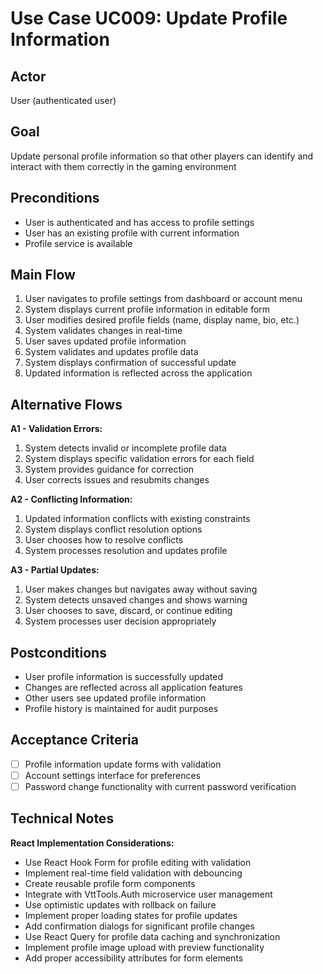 # Use Case UC009: Update Profile Information

## Actor
User (authenticated user)

## Goal
Update personal profile information so that other players can identify and interact with them correctly in the gaming environment

## Preconditions
- User is authenticated and has access to profile settings
- User has an existing profile with current information
- Profile service is available

## Main Flow
1. User navigates to profile settings from dashboard or account menu
2. System displays current profile information in editable form
3. User modifies desired profile fields (name, display name, bio, etc.)
4. System validates changes in real-time
5. User saves updated profile information
6. System validates and updates profile data
7. System displays confirmation of successful update
8. Updated information is reflected across the application

## Alternative Flows
**A1 - Validation Errors:**
1. System detects invalid or incomplete profile data
2. System displays specific validation errors for each field
3. System provides guidance for correction
4. User corrects issues and resubmits changes

**A2 - Conflicting Information:**
1. Updated information conflicts with existing constraints
2. System displays conflict resolution options
3. User chooses how to resolve conflicts
4. System processes resolution and updates profile

**A3 - Partial Updates:**
1. User makes changes but navigates away without saving
2. System detects unsaved changes and shows warning
3. User chooses to save, discard, or continue editing
4. System processes user decision appropriately

## Postconditions
- User profile information is successfully updated
- Changes are reflected across all application features
- Other users see updated profile information
- Profile history is maintained for audit purposes

## Acceptance Criteria
- [ ] Profile information update forms with validation
- [ ] Account settings interface for preferences
- [ ] Password change functionality with current password verification

## Technical Notes
**React Implementation Considerations:**
- Use React Hook Form for profile editing with validation
- Implement real-time field validation with debouncing
- Create reusable profile form components
- Integrate with VttTools.Auth microservice user management
- Use optimistic updates with rollback on failure
- Implement proper loading states for profile updates
- Add confirmation dialogs for significant profile changes
- Use React Query for profile data caching and synchronization
- Implement profile image upload with preview functionality
- Add proper accessibility attributes for form elements